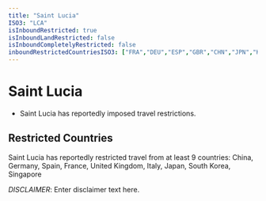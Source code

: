 ```yaml
---
title: "Saint Lucia"
ISO3: "LCA"
isInboundRestricted: true
isInboundLandRestricted: false
isInboundCompletelyRestricted: false
inboundRestrictedCountriesISO3: ["FRA","DEU","ESP","GBR","CHN","JPN","KOR","ITA","SGP"]
---
```


# Saint Lucia

* Saint Lucia has reportedly imposed travel restrictions.

## Restricted Countries 
Saint Lucia has reportedly restricted travel from at least 9 countries: China, Germany, Spain, France, United Kingdom, Italy, Japan, South Korea, Singapore

*DISCLAIMER*: Enter disclaimer text here.
